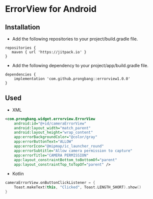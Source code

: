 # ErrorView for Android

## Installation

- Add the following repositories to your project/build.gradle file.

```
repositories {
   maven { url 'https://jitpack.io' }
}
```

- Add the following dependency to your project/app/build.gradle file.

```
dependencies {
    implementation 'com.github.prongbang::errorview1.0.0'
}
```

## Used

- XML

```xml
<com.prongbang.widget.errorview.ErrorView
    android:id="@+id/cameraErrorView"
    android:layout_width="match_parent"
    android:layout_height="wrap_content"
    app:errorBackgroundColor="@color/gray"
    app:errorButtonText="ALLOW"
    app:errorIcon="@mipmap/ic_launcher_round"
    app:errorSubtitle="Allow camera permission to capture"
    app:errorTitle="CAMERA PERMISSION"
    app:layout_constraintBottom_toBottomOf="parent"
    app:layout_constraintTop_toTopOf="parent" />
```

- Kotlin

```kotlin
cameraErrorView.onButtonClickListener = {
    Toast.makeText(this, "Clicked", Toast.LENGTH_SHORT).show()
}
```